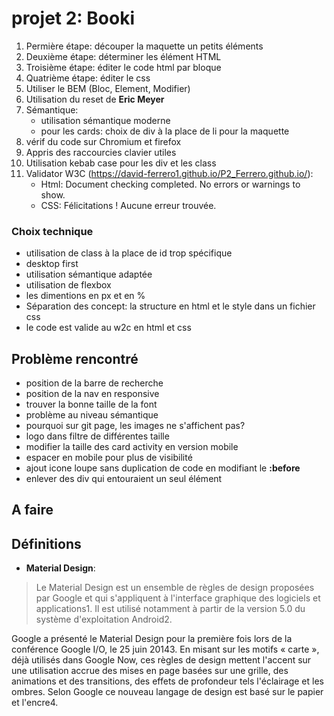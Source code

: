 # projet 2: Booki

1. Permière étape: découper la maquette un petits éléments
2. Deuxième étape: déterminer les élément HTML
3. Troisième étape: éditer le code html par bloque
4. Quatrième étape: éditer le css
5. Utiliser le BEM (Bloc, Element, Modifier)
6. Utilisation du reset de **Eric Meyer**
7. Sémantique:
    - utilisation sémantique moderne
    - pour les cards: choix de div à la place de li pour la maquette
8. vérif du code sur Chromium et firefox
9. Appris des raccourcies clavier utiles
10. Utilisation kebab case pour les div et les class
11. Validator W3C (https://david-ferrero1.github.io/P2_Ferrero.github.io/):
    - Html: Document checking completed. No errors or warnings to show.
    - CSS: Félicitations ! Aucune erreur trouvée.

### Choix technique

- utilisation de class à la place de id trop spécifique
- desktop first
- utilisation sémantique adaptée
- utilisation de flexbox
- les dimentions en px et en %
- Séparation des concept: la structure en html et le style dans un fichier css
- le code est valide au w2c en html et css

## Problème rencontré

- position de la barre de recherche
- position de la nav en responsive
- trouver la bonne taille de la font
- problème au niveau sémantique
- pourquoi sur git page, les images ne s'affichent pas?
- logo dans filtre de différentes taille
- modifier la taille des card activity en version mobile
- espacer en mobile pour plus de visibilité
- ajout icone loupe sans duplication de code en modifiant le **:before**
- enlever des div qui entouraient un seul élément

## A faire

## Définitions

- **Material Design**: 
>Le Material Design est un ensemble de règles de design proposées par Google et qui s'appliquent à l'interface graphique des logiciels et applications1. Il est utilisé notamment à partir de la version 5.0 du système d'exploitation Android2.

Google a présenté le Material Design pour la première fois lors de la conférence Google I/O, le 25 juin 20143. En misant sur les motifs « carte », déjà utilisés dans Google Now, ces règles de design mettent l'accent sur une utilisation accrue des mises en page basées sur une grille, des animations et des transitions, des effets de profondeur tels l'éclairage et les ombres. Selon Google ce nouveau langage de design est basé sur le papier et l'encre4.